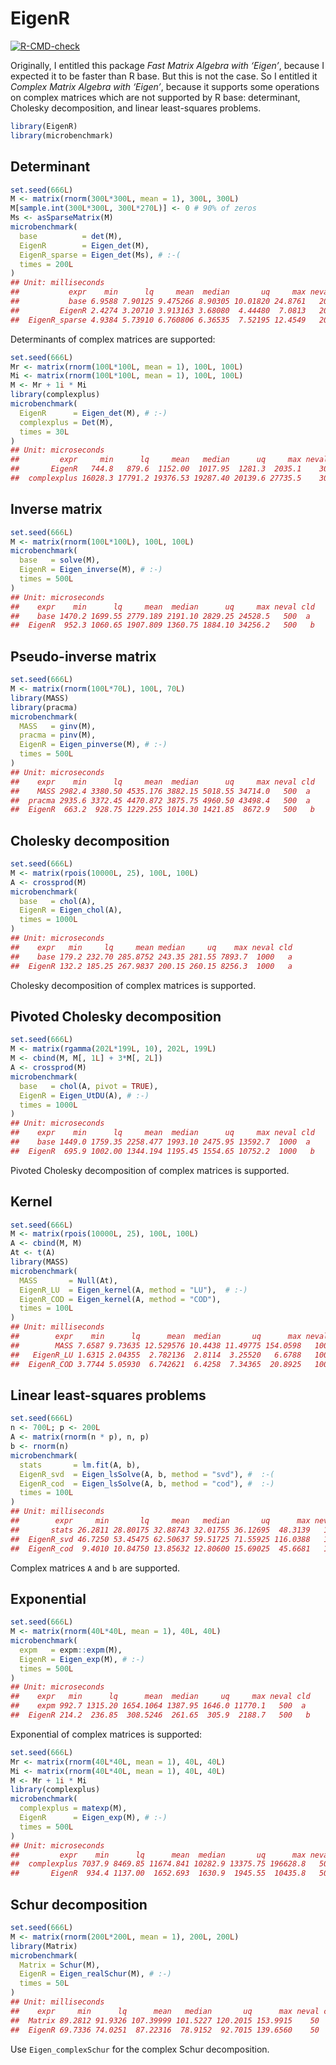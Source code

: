 EigenR
================

<!-- badges: start -->

[![R-CMD-check](https://github.com/stla/EigenR/actions/workflows/R-CMD-check.yaml/badge.svg)](https://github.com/stla/EigenR/actions/workflows/R-CMD-check.yaml)
<!-- badges: end -->

Originally, I entitled this package *Fast Matrix Algebra with ‘Eigen’*,
because I expected it to be faster than R base. But this is not the
case. So I entitled it *Complex Matrix Algebra with ‘Eigen’*, because it
supports some operations on complex matrices which are not supported by
R base: determinant, Cholesky decomposition, and linear least-squares
problems.

``` r
library(EigenR)
library(microbenchmark)
```

## Determinant

``` r
set.seed(666L)
M <- matrix(rnorm(300L*300L, mean = 1), 300L, 300L)
M[sample.int(300L*300L, 300L*270L)] <- 0 # 90% of zeros
Ms <- asSparseMatrix(M)
microbenchmark(
  base          = det(M),
  EigenR        = Eigen_det(M),
  EigenR_sparse = Eigen_det(Ms), # :-(
  times = 200L
)
## Unit: milliseconds
##           expr    min      lq     mean  median       uq     max neval cld
##           base 6.9588 7.90125 9.475266 8.90305 10.01820 24.8761   200 a  
##         EigenR 2.4274 3.20710 3.913163 3.68080  4.44480  7.0813   200  b 
##  EigenR_sparse 4.9384 5.73910 6.760806 6.36535  7.52195 12.4549   200   c
```

Determinants of complex matrices are supported:

``` r
set.seed(666L)
Mr <- matrix(rnorm(100L*100L, mean = 1), 100L, 100L)
Mi <- matrix(rnorm(100L*100L, mean = 1), 100L, 100L)
M <- Mr + 1i * Mi
library(complexplus)
microbenchmark(
  EigenR      = Eigen_det(M), # :-)
  complexplus = Det(M), 
  times = 30L
)
## Unit: microseconds
##         expr     min      lq     mean   median      uq     max neval cld
##       EigenR   744.8   879.6  1152.00  1017.95  1281.3  2035.1    30  a 
##  complexplus 16028.3 17791.2 19376.53 19287.40 20139.6 27735.5    30   b
```

## Inverse matrix

``` r
set.seed(666L)
M <- matrix(rnorm(100L*100L), 100L, 100L)
microbenchmark(
  base   = solve(M),
  EigenR = Eigen_inverse(M), # :-)
  times = 500L
)
## Unit: microseconds
##    expr    min      lq     mean  median      uq     max neval cld
##    base 1470.2 1699.55 2779.189 2191.10 2829.25 24528.5   500  a 
##  EigenR  952.3 1060.65 1907.809 1360.75 1884.10 34256.2   500   b
```

## Pseudo-inverse matrix

``` r
set.seed(666L)
M <- matrix(rnorm(100L*70L), 100L, 70L)
library(MASS)
library(pracma)
microbenchmark(
  MASS   = ginv(M),
  pracma = pinv(M),
  EigenR = Eigen_pinverse(M), # :-)
  times = 500L
)
## Unit: microseconds
##    expr    min      lq     mean  median      uq     max neval cld
##    MASS 2982.4 3380.50 4535.176 3882.15 5018.55 34714.0   500  a 
##  pracma 2935.6 3372.45 4470.872 3875.75 4960.50 43498.4   500  a 
##  EigenR  663.2  928.75 1229.255 1014.30 1421.85  8672.9   500   b
```

## Cholesky decomposition

``` r
set.seed(666L)
M <- matrix(rpois(10000L, 25), 100L, 100L)
A <- crossprod(M)
microbenchmark(
  base   = chol(A),
  EigenR = Eigen_chol(A), 
  times = 1000L
)
## Unit: microseconds
##    expr   min     lq     mean median     uq    max neval cld
##    base 179.2 232.70 285.8752 243.35 281.55 7893.7  1000   a
##  EigenR 132.2 185.25 267.9837 200.15 260.15 8256.3  1000   a
```

Cholesky decomposition of complex matrices is supported.

## Pivoted Cholesky decomposition

``` r
set.seed(666L)
M <- matrix(rgamma(202L*199L, 10), 202L, 199L)
M <- cbind(M, M[, 1L] + 3*M[, 2L])
A <- crossprod(M)
microbenchmark(
  base   = chol(A, pivot = TRUE),
  EigenR = Eigen_UtDU(A), # :-)
  times = 1000L
)
## Unit: microseconds
##    expr    min      lq     mean  median      uq     max neval cld
##    base 1449.0 1759.35 2258.477 1993.10 2475.95 13592.7  1000  a 
##  EigenR  695.9 1002.00 1344.194 1195.45 1554.65 10752.2  1000   b
```

Pivoted Cholesky decomposition of complex matrices is supported.

## Kernel

``` r
set.seed(666L)
M <- matrix(rpois(10000L, 25), 100L, 100L)
A <- cbind(M, M)
At <- t(A)
library(MASS)
microbenchmark(
  MASS       = Null(At),
  EigenR_LU  = Eigen_kernel(A, method = "LU"),  # :-)
  EigenR_COD = Eigen_kernel(A, method = "COD"), 
  times = 100L
)
## Unit: milliseconds
##        expr    min      lq      mean  median       uq      max neval cld
##        MASS 7.6587 9.73635 12.529576 10.4438 11.49775 154.0598   100 a  
##   EigenR_LU 1.6315 2.04355  2.782136  2.8114  3.25520   6.6788   100  b 
##  EigenR_COD 3.7744 5.05930  6.742621  6.4258  7.34365  20.8925   100   c
```

## Linear least-squares problems

``` r
set.seed(666L)
n <- 700L; p <- 200L
A <- matrix(rnorm(n * p), n, p)
b <- rnorm(n)
microbenchmark(
  stats       = lm.fit(A, b),
  EigenR_svd  = Eigen_lsSolve(A, b, method = "svd"), #  :-(
  EigenR_cod  = Eigen_lsSolve(A, b, method = "cod"), #  :-)
  times = 100L
)
## Unit: milliseconds
##        expr     min       lq     mean   median       uq      max neval cld
##       stats 26.2811 28.80175 32.88743 32.01755 36.12695  48.3139   100 a  
##  EigenR_svd 46.7250 53.45475 62.50637 59.51725 71.55925 116.0388   100  b 
##  EigenR_cod  9.4010 10.84750 13.85632 12.80600 15.69025  45.6681   100   c
```

Complex matrices `A` and `b` are supported.

## Exponential

``` r
set.seed(666L)
M <- matrix(rnorm(40L*40L, mean = 1), 40L, 40L)
microbenchmark(
  expm   = expm::expm(M),
  EigenR = Eigen_exp(M), # :-)
  times = 500L
)
## Unit: microseconds
##    expr   min      lq      mean  median     uq     max neval cld
##    expm 992.7 1315.20 1654.1064 1387.95 1646.0 11770.1   500  a 
##  EigenR 214.2  236.85  308.5246  261.65  305.9  2188.7   500   b
```

Exponential of complex matrices is supported:

``` r
set.seed(666L)
Mr <- matrix(rnorm(40L*40L, mean = 1), 40L, 40L)
Mi <- matrix(rnorm(40L*40L, mean = 1), 40L, 40L)
M <- Mr + 1i * Mi
library(complexplus)
microbenchmark(
  complexplus = matexp(M), 
  EigenR      = Eigen_exp(M), # :-)
  times = 500L
)
## Unit: microseconds
##         expr    min      lq      mean  median       uq      max neval cld
##  complexplus 7037.9 8469.85 11674.841 10282.9 13375.75 196628.8   500  a 
##       EigenR  934.4 1137.00  1652.693  1630.9  1945.55  10435.8   500   b
```

## Schur decomposition

``` r
set.seed(666L)
M <- matrix(rnorm(200L*200L, mean = 1), 200L, 200L)
library(Matrix)
microbenchmark(
  Matrix = Schur(M), 
  EigenR = Eigen_realSchur(M), # :-)
  times = 50L
)
## Unit: milliseconds
##    expr     min      lq      mean   median       uq      max neval cld
##  Matrix 89.2812 91.9326 107.39999 101.5227 120.2015 153.9915    50  a 
##  EigenR 69.7336 74.0251  87.22316  78.9152  92.7015 139.6560    50   b
```

Use `Eigen_complexSchur` for the complex Schur decomposition.
